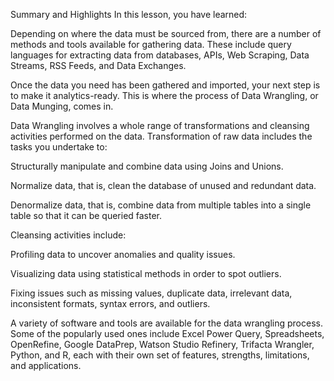 Summary and Highlights
In this lesson, you have learned:

Depending on where the data must be sourced from, there are a number of methods and tools available for gathering data. These include query languages for extracting data from databases, APIs, Web Scraping, Data Streams, RSS Feeds, and Data Exchanges. 

Once the data you need has been gathered and imported, your next step is to make it analytics-ready. This is where the process of Data Wrangling, or Data Munging, comes in. 

Data Wrangling involves a whole range of transformations and cleansing activities performed on the data. Transformation of raw data includes the tasks you undertake to: 

Structurally manipulate and combine data using Joins and Unions. 

Normalize data, that is, clean the database of unused and redundant data.

Denormalize data, that is, combine data from multiple tables into a single table so that it can be queried faster.

Cleansing activities include: 

Profiling data to uncover anomalies and quality issues.

Visualizing data using statistical methods in order to spot outliers. 

Fixing issues such as missing values, duplicate data, irrelevant data, inconsistent formats, syntax errors, and outliers. 

A variety of software and tools are available for the data wrangling process. Some of the popularly used ones include Excel Power Query, Spreadsheets, OpenRefine, Google DataPrep, Watson Studio Refinery, Trifacta Wrangler, Python, and R, each with their own set of features, strengths, limitations, and applications.
